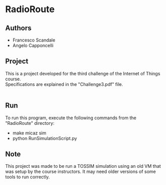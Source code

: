 # RadioRoute

## Authors
- Francesco Scandale
- Angelo Capponcelli

## Project
This is a project developed for the third challenge of the Internet of Things course. <br>
Specifications are explained in the "Challenge3.pdf" file. <br><br>

## Run
To run this program, execute the following commands from the "RadioRoute" directory: <br>
- make micaz sim 
- python RunSimulationScript.py

## Note
This project was made to be run a TOSSIM simulation using an old VM that was setup by the course instructors. It may need older versions of some tools to run correctly.
